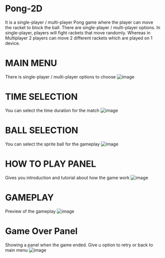 # Pong-2D
It is a single-player / multi-player Pong game where the player can move the racket to block the ball. There are single-player / multi-player options. In single-player, players will fight rackets that move randomly. Whereas in Multiplayer 2 players can move 2 different rackets which are played on 1 device.

# MAIN MENU #
There is single-player / multi-player options to choose
![image](https://user-images.githubusercontent.com/81912624/213911602-fa5d8f39-93ec-4354-81ae-e1443b8d2b9e.png)

# TIME SELECTION #
You can select the time duration for the match
![image](https://user-images.githubusercontent.com/81912624/213911627-c36dd200-1609-4a7e-af70-269046021df8.png)

# BALL SELECTION #
You can select the sprite ball for the gameplay
![image](https://user-images.githubusercontent.com/81912624/213911635-68643494-d1d6-41e4-9285-7dc95fb93ea0.png)

# HOW TO PLAY PANEL #
Gives you introduction and tutorial about how the game work
![image](https://user-images.githubusercontent.com/81912624/213911647-2636abc9-8556-4535-b2b1-c7cee7e7b525.png)

# GAMEPLAY #
Preview of the gameplay 
![image](https://user-images.githubusercontent.com/81912624/213911667-25e0760b-5cd9-44f7-b7d1-24128422b1fc.png)

# Game Over Panel #
Showing a panel when the game ended. Give u option to retry or back to main menu
![image](https://user-images.githubusercontent.com/81912624/213911713-b354f275-8a23-48dd-946b-9908aec5bc52.png)
